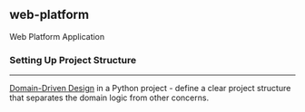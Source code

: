 ## web-platform
Web Platform Application


### Setting Up Project Structure
---
[Domain-Driven Design](https://www.w3computing.com/articles/implementing-domain-driven-design-in-python-projects/) in a Python project - define a clear project structure that separates the domain logic from other concerns. 
